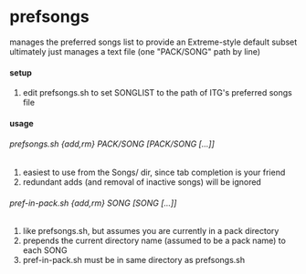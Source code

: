 # prefsongs
manages the preferred songs list to provide an Extreme-style default subset
ultimately just manages a text file (one "PACK/SONG" path by line)

#### setup
 1. edit prefsongs.sh to set SONGLIST to the path of ITG's preferred songs file

#### usage
###### prefsongs.sh {add,rm} PACK/SONG \[PACK/SONG \[...]]
 1. easiest to use from the Songs/ dir, since tab completion is your friend
 2. redundant adds (and removal of inactive songs) will be ignored

###### pref-in-pack.sh {add,rm} SONG \[SONG \[...]]
 1. like prefsongs.sh, but assumes you are currently in a pack directory
 2. prepends the current directory name (assumed to be a pack name) to each SONG
 3. pref-in-pack.sh must be in same directory as prefsongs.sh